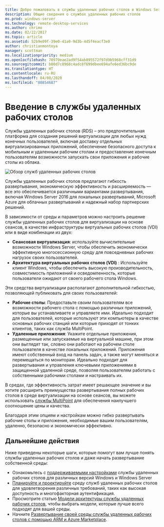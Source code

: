 ```yaml
---
title: Добро пожаловать в службы удаленных рабочих столов в Windows Server 2016
description: Общие сведения о службах удаленных рабочих столов
ms.prod: windows-server
ms.technology: remote-desktop-services
ms.author: chrimo
ms.date: 02/22/2017
ms.topic: article
ms.assetid: 52b9e09f-39e0-41a9-9d3b-4d5f4eacf3e0
author: christianmontoya
manager: scottman
ms.localizationpriority: medium
ms.openlocfilehash: 70979eae2ad9f54ab895572f97d9b5968cff31d9
ms.sourcegitcommit: b00d7c8968c4adc8f699dbee694afe6ed36bc9de
ms.translationtype: HT
ms.contentlocale: ru-RU
ms.lasthandoff: 04/08/2020
ms.locfileid: "80854687"
---
```

# <a name="welcome-to-remote-desktop-services"></a>Введение в службы удаленных рабочих столов 

Службы удаленных рабочих столов (RDS) – это предпочтительная платформа для создания решений виртуализации для любых нужд конечных пользователей, включая доставку отдельных виртуализированных приложений, обеспечение безопасного доступа к мобильным и удаленным рабочим столам и предоставление конечным пользователям возможности запускать свои приложения и рабочие столы из облака.

![Обзор служб удаленных рабочих столов](./media/rds-overview.png)

Службы удаленных рабочих столов предлагают гибкость развертывания, экономическую эффективность и расширяемость — все это обеспечивается различными вариантами развертывания, включая Windows Server 2016 для локальных развертываний, Microsoft Azure для облачных развертываний и надежный набор партнерских решений.

В зависимости от среды и параметров можно настроить решение службы удаленных рабочих столов для виртуализации на основе сеансов, в качестве инфраструктуры виртуальных рабочих столов (VDI) или в виде комбинации из двух:

- **Сеансовая виртуализация**: используйте вычислительные возможности Windows Server, чтобы обеспечить экономически эффективную многосессионную среду для повседневных рабочих нагрузок своих пользователей.
- **Архитектура виртуальных рабочих столов (VDI)** : Используйте клиент Windows, чтобы обеспечить высокую производительность, совместимость приложений и осведомленность, которые пользователи ожидают от своего рабочего стола Windows.

Эти средства виртуализации располагают дополнительной гибкостью, позволяющей публиковать для своих пользователей:

- **Рабочие столы**: Предоставьте своим пользователям все возможности рабочего стола с помощью различных приложений, которые вы устанавливаете и управляете ими. Идеально подходит для пользователей, которые используют эти компьютеры в качестве основных рабочих станций или которые приходят от тонких клиентов, таких как служба MultiPoint.
- **Удаленные приложения**: Укажите отдельные приложения, размещенные или запускаемые на виртуальной машине, при этом они выглядят так, словно они работают на рабочем столе пользователя в качестве локальных приложений. Приложения имеют собственный вход на панель задач, а также могут меняться и перемещаться по мониторам. Идеально подходит для развертывания и управления ключевыми приложениями в защищенной удаленной среде, позволяя пользователям работать с собственными рабочими столами и настраивать их.

В средах, где эффективность затрат имеет решающее значение и вы хотите расширить преимущества развертывания полных рабочих столов в среде виртуализации на основе сеансов, вы можете использовать [службы MultiPoint](../multipoint-services/multipoint-services.md) для обеспечения наилучшего соотношение цены и качества. 

Благодаря этим опциям и настройкам можно гибко развертывать рабочие столы и приложения, необходимые вашим пользователям, удаленно, безопасно и экономически эффективно.

## <a name="next-steps"></a>Дальнейшие действия

Ниже приведены некоторые шаги, которые помогут вам лучше понять службы удаленных рабочих столов и даже начать развертывание собственной среды:
-    Ознакомьтесь с [поддерживаемыми настройками](rds-supported-config.md) службы удаленных рабочих столов для различных версий Windows и Windows Server
-    [Планируйте и проектируйте](rds-plan-and-design.md) среду служб удаленных рабочих столов для удовлетворения различных требований, таких как высокая доступность и многофакторная аутентификация.
-    Просмотрите статью [Модели архитектуры службы удаленных рабочих столов](desktop-hosting-logical-architecture.md), чтобы выбрать модели, которые лучше всего подходят для вашей среды.
-    Начните [Развертывание своей среды службы удаленных рабочих столов с помощью ARM и Azure Marketplace](rds-in-azure.md).
